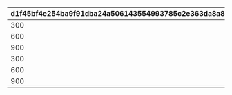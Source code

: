 |d1f45bf4e254ba9f91dba24a506143554993785c2e363da8a8500dab5cc59bca|7fe6a002abeb81eba5c7b9b1fcc6e0a7be2857d57722d10cf3eddfed4f2eb2f5|4136d3a2611ddaa0293687a9a1f19d9241db088ef89cee8b2adcfe792384a991|2421615663393a02d7f0498ed0f8e9e4f4891e22fddd1bd629af62fb2f800240|6aa73b646eb4096b1554bcb1ca4e08058be204574d0ec246b316d423b050265e|
| --- | --- | --- | --- | --- |
|300|1|1|1|1|
|600|2|1|2|1|
|900|3|1|3|1|
|300|1|1|4|2|
|600|2|1|5|2|
|900|3|1|6|2|